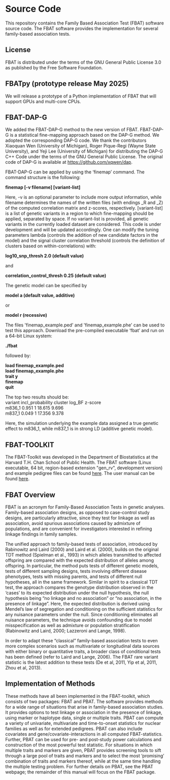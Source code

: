 # Source Code
This repository contains the Family Based Association Test (FBAT) software source code. The FBAT software provides the implementation for several family-based association tests.  

## License
FBAT is distributed under the terms of the GNU General Public License 3.0 as published by the Free Software Foundation.  

## FBATpy (prototype release May 2025)
We will release a prototype of a Python implementation of FBAT that will support GPUs and multi-core CPUs.  

## FBAT-DAP-G 
We added the FBAT-DAP-G method to the new version of FBAT. FBAT-DAP-G is a statistical fine-mapping approach based on the DAP-G method. We adopted the corresponding DAP-G code. 
We thank the contributors Xiaoquan Wen (University of Michigan), Roger Pique-Regi (Wayne State University), and Yeji Lee (University of Michigan) for distributing the DAP-G C++ Code under the terms of the GNU General Public License. The original code of DAP-G is available at https://github.com/xqwen/dap. 

FBAT-DAP-G can be applied by using the ‘finemap’ command. The command structure is the following:   

**finemap [-v filename] [variant-list]**      

Here, -v is an optional parameter to include more output information, while filename determines the names of the written files (with endings _R and _Z) of the computed correlation matrix and z-scores, respectively. 
[variant-list] is a list of genetic variants in a region to which fine-mapping should be applied, separated by space. If no variant-list is provided, all genetic variants in the currently loaded dataset are considered. This code is under development and will be updated accordingly. 
One can modify the tuning parameters lambda (controls the addition of new candidate factors in the model) and the signal cluster correlation threshold (controls the definition of clusters based on within-correlations) with:  

**log10_snp_thresh 2.0 					(default value)**    

and
  
**correlation_control_thresh 0.25 				(default value)**    

The genetic model can be specified by  

**model a							(default value, additive)**    

or
 
**model r							(recessive)**    

The files 'finemap_example.ped' and 'finemap_example.phe' can be used to test this approach. Download the pre-compiled executable ‘fbat’ and run on a 64-bit Linux system:

**./fbat**  

followed by:  

**load finemap_example.ped**    
**load finemap_example.phe**    
**trait y**    
**finemap**    
**quit**    

The top two results should be:  
variant         incl_probability            cluster        log_BF               z-score  
m836_1                  0.951                    1                 18.615             9.696  
m837_1                  0.049                    1                 17.356             9.378  

Here, the simulation underlying the example data assigned a true genetic effect to m836_1, while m837_1 is in strong LD (additive genetic model).
 



## FBAT-TOOLKIT
The FBAT-Toolkit was developed in the Department of Biostatistics at the Harvard T.H. Chan School of Public Health. The FBAT software (Linux executable, 64 bit, region-based extension "gen_rv", development version) and example pedigree files can be found [here](https://sites.google.com/view/fbatwebpage). The user manual can be found [here](https://drive.google.com/file/d/1QYada0wegEbspwFPRlyv7g9hKNv7krmA/view).

## FBAT Overview
FBAT is an acronym for Family-Based Association Tests in genetic analyses. Family-based association designs, as opposed to case-control study designs, are particularly attractive, since they test for linkage as well as association, avoid spurious associations caused by admixture of populations, and are convenient for investigators interested in refining linkage findings in family samples.

The unified approach to family-based tests of association, introduced by Rabinowitz and Laird (2000) and Laird et al. (2000), builds on the original TDT method (Spielman et al., 1993) in which alleles transmitted to affected offspring are compared with the expected distribution of alleles among offspring. In particular, the method puts tests of different genetic models, tests of different sampling designs, tests involving different disease phenotypes, tests with missing parents, and tests of different null hypotheses, all in the same framework. Similar in spirit to a classical TDT test, the approach compares the genotype distribution observed in the ‘cases’ to its expected distribution under the null hypothesis, the null hypothesis being “no linkage and no association” or “no association, in the presence of linkage”. Here, the expected distribution is derived using Mendel’s law of segregation and conditioning on the sufficient statistics for any nuisance parameters under the null. Since conditioning eliminates all nuisance parameters, the technique avoids confounding due to model misspecification as well as admixture or population stratification (Rabinowitz and Laird, 2000; Lazzeroni and Lange, 1998).

In order to adapt these “classical” family-based association tests to even more complex scenarios such as multivariate or longitudinal data sources with either binary or quantitative traits, a broader class of conditional tests has been defined (refer to Laird and Lange, 2006). The FBAT rare variant statistic is the latest addition to these tests (De et al, 2011, Yip et al, 2011, Zhou et al, 2013).

## Implementation of Methods
These methods have all been implemented in the FBAT-toolkit, which consists of two packages: FBAT and PBAT. The software provides methods for a wide range of situations that arise in family-based association studies. It provides options to test linkage or association in the presence of linkage, using marker or haplotype data, single or multiple traits. PBAT can compute a variety of univariate, multivariate and time-to-onset statistics for nuclear families as well as for extended pedigrees. PBAT can also include covariates and gene/covariate-interactions in all computed FBAT-statistics. Further, PBAT can be used for pre- and post-study power calculations and construction of the most powerful test statistic. For situations in which multiple traits and markers are given, PBAT provides screening tools to sift through a large pool of traits and markers and to select the most ‘promising’ combination of traits and markers thereof, while at the same time handling the multiple testing problem. For further details on PBAT, see the PBAT webpage; the remainder of this manual will focus on the FBAT package.
